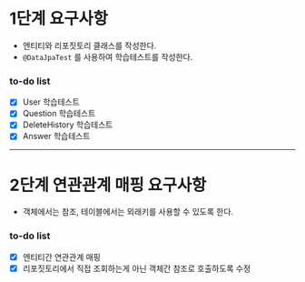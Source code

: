 # 1단계 요구사항

* 엔티티와 리포짓토리 클래스를 작성한다.
* `@DataJpaTest` 를 사용하여 학습테스트를 작성한다.

### to-do list

- [X] User 학습테스트
- [X] Question 학습테스트
- [X] DeleteHistory 학습테스트
- [X] Answer 학습테스트

---

# 2단계 연관관계 매핑 요구사항

* 객체에서는 참조, 테이블에서는 외래키를 사용할 수 있도록 한다.

### to-do list

- [X] 엔티티간 연관관계 매핑
- [X] 리포짓토리에서 직접 조회하는게 아닌 객체간 참조로 호출하도록 수정
